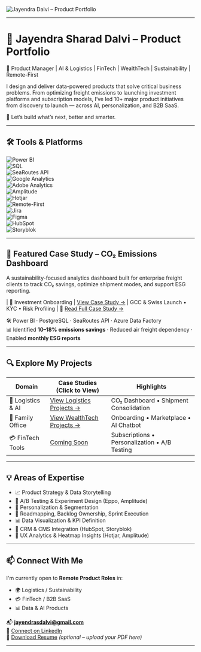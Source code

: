 <!-- Banner (optional - upload a banner.png to /assets folder) -->
![Jayendra Dalvi – Product Portfolio](./assets/banner.png)

---

# 💼 Jayendra Sharad Dalvi – Product Portfolio

🚀 Product Manager | AI & Logistics | FinTech | WealthTech | Sustainability | Remote-First

I design and deliver data-powered products that solve critical business problems. From optimizing freight emissions to launching investment platforms and subscription models, I’ve led 10+ major product initiatives from discovery to launch — across AI, personalization, and B2B SaaS.

🎯 Let’s build what’s next, better and smarter.

---

## 🛠 Tools & Platforms  
![Power BI](https://img.shields.io/badge/Tool-PowerBI-blue)  
![SQL](https://img.shields.io/badge/Skill-SQL-informational)  
![SeaRoutes API](https://img.shields.io/badge/API-SeaRoutes-green)  
![Google Analytics](https://img.shields.io/badge/Analytics-Google_Analytics-orange)  
![Adobe Analytics](https://img.shields.io/badge/Analytics-Adobe_Analytics-blueviolet)  
![Amplitude](https://img.shields.io/badge/Analytics-Amplitude-lightblue)  
![Hotjar](https://img.shields.io/badge/UX_Tracking-Hotjar-red)  
![Remote-First](https://img.shields.io/badge/Work-Remote--First-orange)  
![Jira](https://img.shields.io/badge/Tool-Jira-yellow)  
![Figma](https://img.shields.io/badge/Design-Figma-pink)  
![HubSpot](https://img.shields.io/badge/CRM-HubSpot-lightgrey)  
![Storyblok](https://img.shields.io/badge/CMS-Storyblok-green)

---

## 🌿 Featured Case Study – CO₂ Emissions Dashboard

A sustainability-focused analytics dashboard built for enterprise freight clients to track CO₂ savings, optimize shipment modes, and support ESG reporting.

| 🧾 Investment Onboarding | [View Case Study →](./investment-onboarding.md) | GCC & Swiss Launch • KYC • Risk Profiling |
🔗 [Read Full Case Study →](./CO2-Dashboard.md)

🛠 Power BI · PostgreSQL · SeaRoutes API · Azure Data Factory  
📊 Identified **10–18% emissions savings** · Reduced air freight dependency · Enabled **monthly ESG reports**

---

## 🔍 Explore My Projects

| Domain             | Case Studies (Click to View)                        | Highlights                                     |
|--------------------|-----------------------------------------------------|------------------------------------------------|
| 🚚 Logistics & AI   | [View Logistics Projects →](./logistics-ai.md)      | CO₂ Dashboard • Shipment Consolidation         |
| 💼 Family Office    | [View WealthTech Projects →](./family-office.md)    | Onboarding • Marketplace • AI Chatbot          |
| 💳 FinTech Tools    | [Coming Soon](#)                                     | Subscriptions • Personalization • A/B Testing  |

---

## 💡 Areas of Expertise
- 📈 Product Strategy & Data Storytelling  
- 🧪 A/B Testing & Experiment Design (Eppo, Amplitude)  
- 🎯 Personalization & Segmentation  
- 🧭 Roadmapping, Backlog Ownership, Sprint Execution  
- 📊 Data Visualization & KPI Definition  
- 🧩 CRM & CMS Integration (HubSpot, Storyblok)  
- 🧠 UX Analytics & Heatmap Insights (Hotjar, Amplitude)

---

## 📫 Connect With Me

I'm currently open to **Remote Product Roles** in:

- 🌍 Logistics / Sustainability  
- 💳 FinTech / B2B SaaS  
- 📊 Data & AI Products  

📬 **jayendrasdalvi@gmail.com**  
🔗 [Connect on LinkedIn](https://linkedin.com/in/jayendra-dalvi)  
📄 [Download Resume](./JayendraDalvi_Resume.pdf) *(optional – upload your PDF here)*

---
